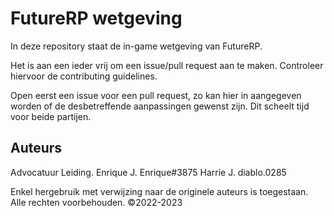 # FutureRP wetgeving

In deze repository staat de in-game wetgeving van FutureRP.

Het is aan een ieder vrij om een issue/pull request aan te maken. Controleer hiervoor de contributing guidelines.

Open eerst een issue voor een pull request, zo kan hier in aangegeven worden of de desbetreffende aanpassingen gewenst zijn. Dit scheelt tijd voor beide partijen.

## Auteurs

Advocatuur Leiding.
Enrique J.  Enrique#3875
Harrie J.   diablo.0285

Enkel hergebruik met verwijzing naar de originele auteurs is toegestaan. Alle rechten voorbehouden. &copy;2022-2023

